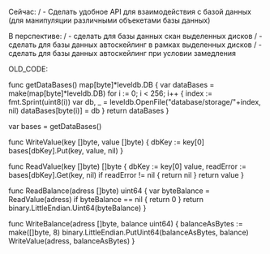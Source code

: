 Сейчас:
/ - Сделать удобное API для взаимодействия с базой данных (для манипуляции различными объекетами базы данных)

В перспективе:
/ - сделать для базы данных скан выделенных дисков
/ - сделать для базы данных автоскейлинг в рамках выделенных дисков
/ - сделать для базы данных автоскейлинг при условии замедления

OLD_CODE:

func getDataBases() map[byte]*leveldb.DB {
	var dataBases = make(map[byte]*leveldb.DB)
	for i := 0; i < 256; i++ {
		index := fmt.Sprint(uint8(i))
		var db, _ = leveldb.OpenFile("database/storage/"+index, nil)
		dataBases[byte(i)] = db
	}
	return dataBases
}

var bases = getDataBases()

func WriteValue(key []byte, value []byte) {
	dbKey := key[0]
	bases[dbKey].Put(key, value, nil)
}

func ReadValue(key []byte) []byte {
	dbKey := key[0]
	value, readError := bases[dbKey].Get(key, nil)
	if readError != nil {
		return nil
	}
	return value
}

func ReadBalance(adress []byte) uint64 {
	var byteBalance = ReadValue(adress)
	if byteBalance == nil {
		return 0
	}
	return binary.LittleEndian.Uint64(byteBalance)
}

func WriteBalance(adress []byte, balance uint64) {
	balanceAsBytes := make([]byte, 8)
	binary.LittleEndian.PutUint64(balanceAsBytes, balance)
	WriteValue(adress, balanceAsBytes)
}

